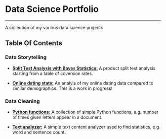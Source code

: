 # Data Science Portfolio
------
A collection of my various data science projects 

## Table Of Contents

### Data Storytelling 
* [**Split Test Analysis with Bayes Statistics:**](https://github.com/caheredia/Data_Science_Portfolio/blob/master/Galvanize/develop/q3.ipynb
) A product split test analysis starting from a table of coversion rates. 

* [**Online dating stats:**](https://github.com/caheredia/Data_Science_Portfolio/blob/master/Responses/deliver/2017-8-21_ch_okc_response_data_bayes.ipynb) An analyis of my online dating data compared to similar demographics. This is a work in progress! 

### Data Cleaning
* [**Python functions:**](https://github.com/caheredia/Data_Science_Portfolio/blob/master/Galvanize/deliver/2017-9-1_ch_Python_Challenges.ipynb) A collection of simple Python functions, e.g. number of times given letters appear in a document.

* [**Text analyzer:**](https://github.com/caheredia/Data_Science_Portfolio/blob/master/Galvanize/develop/q1.ipynb) A simple text content analyzer used to find statistics, e.g. word and sentence count.




